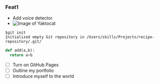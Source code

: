 ### Feat1
- Add voice detector
- ![Image of Yaktocat](https://octodex.github.com/images/yaktocat.png)

```
$git init
Initialized empty Git repository in /Users/skills/Projects/recipe-repository/.git/
```

```python
def add(a,b):
  return a+b
```

- [ ] Turn on GitHub Pages
- [ ] Outline my portfolio
- [ ] Introduce myself to the world
